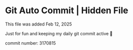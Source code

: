 # Git Auto Commit | Hidden File

This file was added Feb 12, 2025

Just for fun and keeping my daily git commit active 🤪

commit number: 3170815
